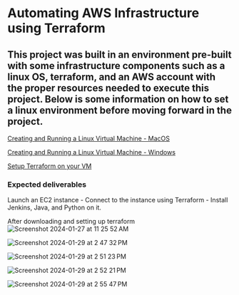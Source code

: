 # Automating AWS Infrastructure using Terraform

## This project was built in an environment pre-built with some infrastructure components such as a linux OS, terraform, and an AWS account with the proper resources needed to execute this project. Below is some information on how to set a linux  environment before moving forward in the project.

[Creating and Running a Linux Virtual Machine - MacOS](https://developer.apple.com/documentation/virtualization/creating_and_running_a_linux_virtual_machine)
 
[Creating and Running a Linux Virtual Machine - Windows](https://itsfoss.com/install-linux-in-virtualbox/)

[Setup Terraform on your VM](https://www.ibm.com/blog/how-to-install-terraform-on-a-linux-virtual-server-instance/)

### Expected deliverables
Launch an EC2 instance - Connect to the instance using Terraform -  Install Jenkins, Java, and Python on it.

After downloading and setting up terraform
![Screenshot 2024-01-27 at 11 25 52 AM](https://github.com/zubujams/aws-w-terraform/assets/52971863/8ae4777d-1b08-4648-bf1f-8acc7eeb4285)

![Screenshot 2024-01-29 at 2 47 32 PM](https://github.com/zubujams/aws-w-terraform/assets/52971863/33929c42-1c0b-4f3d-b793-e2b6f231da55)

![Screenshot 2024-01-29 at 2 51 23 PM](https://github.com/zubujams/aws-w-terraform/assets/52971863/35e32657-0577-401d-b6cd-a69af2ddcf46)

![Screenshot 2024-01-29 at 2 52 21 PM](https://github.com/zubujams/aws-w-terraform/assets/52971863/46440735-1d8c-410a-8cde-d89ece280a59)

![Screenshot 2024-01-29 at 2 55 47 PM](https://github.com/zubujams/aws-w-terraform/assets/52971863/3eecb9a8-71c7-45d8-9d89-0d774c4c4a51)
